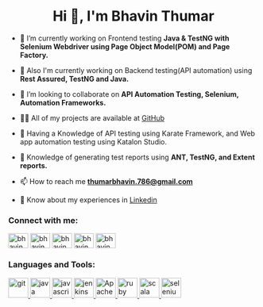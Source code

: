 <h1 align="center">Hi 👋, I'm Bhavin Thumar</h1>

- 🔭 I’m currently working on Frontend testing **Java & TestNG with Selenium Webdriver using Page Object Model(POM) and Page Factory.**

- 🌱 Also I'm currently working on Backend testing(API automation) using **Rest Assured, TestNG and Java.**

- 👯 I’m looking to collaborate on **API Automation Testing, Selenium, Automation Frameworks.**

- 👨‍💻 All of my projects are available at [GitHub](https://github.com/bh-bts)

- 💬 Having a Knowledge of API testing using Karate Framework, and Web app automation testing using Katalon Studio.

- 📝 Knowledge of generating test reports using **ANT, TestNG, and Extent reports.**

- 📫 How to reach me **thumarbhavin.786@gmail.com**

- 📄 Know about my experiences in [Linkedin](https://www.linkedin.com/in/bhavin-thumar-633197217/)

<h3 align="left">Connect with me:</h3>
<p align="left">
<a href="https://twitter.com/BhavinThumar14" target="blank"><img align="center" src="https://cdn.jsdelivr.net/npm/simple-icons@3.0.1/icons/twitter.svg" alt="bhavin_Twitter" height="30" width="40" /></a>
<a href="https://www.linkedin.com/in/bhavin-thumar-633197217/" target="blank"><img align="center" src="https://cdn.jsdelivr.net/npm/simple-icons@3.0.1/icons/linkedin.svg" alt="bhavin_LinkedIn" height="30" width="40" /></a>
<a href="https://www.facebook.com/bhavin.thumar.750/" target="blank"><img align="center" src="https://cdn.jsdelivr.net/npm/simple-icons@3.0.1/icons/facebook.svg" alt="bhavin_Facebook" height="30" width="40" /></a>
<a href="https://www.instagram.com/bhavin_thumar__bts/" target="blank"><img align="center" src="https://cdn.jsdelivr.net/npm/simple-icons@3.0.1/icons/instagram.svg" alt="bhavin_Instagram" height="30" width="40" /></a>
<a href="https://devstory.fyi/bhavin-thumar" target="blank"><img align="center" src="https://w7.pngwing.com/pngs/549/715/png-transparent-web-development-logo-website-web-design-symmetry-internet-thumbnail.png" alt="bhavin_devStory" height="30" width="40" /></a>
</p>

<h3 align="left">Languages and Tools:</h3>
<p align="left"> 
<a href="https://git-scm.com/" target="_blank"> <img src="https://www.vectorlogo.zone/logos/git-scm/git-scm-icon.svg" alt="git" width="40" height="40"/> </a> 
<a href="https://www.java.com" target="_blank"> <img src="https://icon-library.com/images/java-icon-images/java-icon-images-6.jpg" alt="java" width="40" height="40"/> </a> 
<a href="https://developer.mozilla.org/en-US/docs/Web/JavaScript" target="_blank"> <img src="https://sujanbyanjankar.com.np/wp-content/uploads/2019/09/javascript.png" alt="javascript" width="40" height="40"/> </a> 
<a href="https://www.jenkins.io" target="_blank"> <img src="https://www.vectorlogo.zone/logos/jenkins/jenkins-icon.svg" alt="jenkins" width="40" height="40"/> </a> 
<a href="https://ant.apache.org/bindownload.cgi" target="_blank"> <img src="https://res.cloudinary.com/canonical/image/fetch/f_auto,q_auto,fl_sanitize,w_60,h_60/https://dashboard.snapcraft.io/site_media/appmedia/2019/06/ant-logo_PMiBrWC.png" alt="Apache Ant" width="40" height="40"/> </a> 
<a href="https://karatelabs.github.io/karate/karate-core/" target="_blank"> <img src="https://upload.wikimedia.org/wikipedia/commons/thumb/f/f7/Karate_software_logo.svg/121px-Karate_software_logo.svg.png" alt="ruby" width="40" height="40"/> </a> 
<a href="https://katalon.com/" target="_blank"> <img src="https://logosandtypes.com/wp-content/uploads/2020/07/katalon.svg" alt="scala" width="40" height="40"/> </a> 
<a href="https://www.selenium.dev" target="_blank"> <img src="https://raw.githubusercontent.com/detain/svg-logos/780f25886640cef088af994181646db2f6b1a3f8/svg/selenium-logo.svg" alt="selenium" width="40" height="40"/> </a>
</p>


<!-- BLOG-POST-LIST:START -->
<!-- BLOG-POST-LIST:END -->
